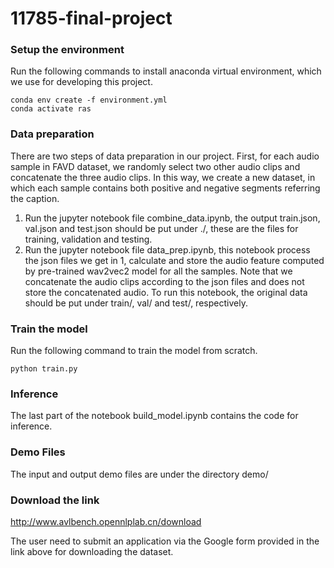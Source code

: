 # 11785-final-project

### Setup the environment
Run the following commands to install anaconda virtual environment, which we use for developing this project.
```
conda env create -f environment.yml
conda activate ras
```

### Data preparation
There are two steps of data preparation in our project. First, for each audio sample in FAVD dataset, we randomly select two other audio clips and concatenate the three audio clips. In this way, we create a new dataset, in which each sample contains both positive and negative segments referring the caption.
1. Run the jupyter notebook file combine_data.ipynb, the output train.json, val.json and test.json should be put under ./, these are the files for training, validation and testing.
2. Run the jupyter notebook file data_prep.ipynb, this notebook process the json files we get in 1, calculate and store the audio feature computed by pre-trained wav2vec2 model for all the samples. Note that we concatenate the audio clips according to the json files and does not store the concatenated audio. To run this notebook, the original data should be put under train/, val/ and test/, respectively. 

### Train the model
Run the following command to train the model from scratch.
```
python train.py
```

### Inference
The last part of the notebook build_model.ipynb contains the code for inference.

### Demo Files
The input and output demo files are under the directory demo/

### Download the link
http://www.avlbench.opennlplab.cn/download

The user need to submit an application via the Google form provided in the link above for downloading the dataset.
